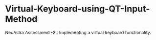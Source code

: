 # Virtual-Keyboard-using-QT-Input-Method
NeoAstra Assessment -2 : Implementing a virtual keyboard functionality. 
